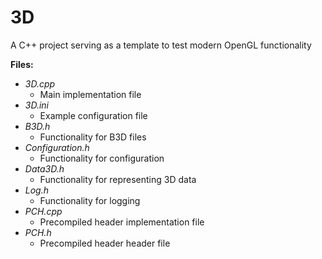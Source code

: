 # 3D  

A C++ project serving as a template to test modern OpenGL functionality

**Files:**  
- *3D.cpp*  
  - Main implementation file  
- *3D.ini*  
  - Example configuration file  
- *B3D.h*  
  - Functionality for B3D files  
- *Configuration.h*  
  - Functionality for configuration  
- *Data3D.h*  
  - Functionality for representing 3D data  
- *Log.h*  
  - Functionality for logging  
- *PCH.cpp*  
  - Precompiled header implementation file  
- *PCH.h*  
  - Precompiled header header file  
